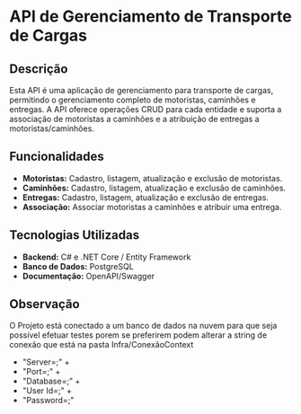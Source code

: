 ﻿# API de Gerenciamento de Transporte de Cargas

## Descrição

Esta API é uma aplicação de gerenciamento para transporte de cargas, permitindo o gerenciamento completo de motoristas, caminhões e entregas. A API oferece operações CRUD para cada entidade e suporta a associação de motoristas a caminhões e a atribuição de entregas a motoristas/caminhões.

## Funcionalidades

- **Motoristas:** Cadastro, listagem, atualização e exclusão de motoristas.
- **Caminhões:** Cadastro, listagem, atualização e exclusão de caminhões.
- **Entregas:** Cadastro, listagem, atualização e exclusão de entregas.
- **Associação:** Associar motoristas a caminhões e atribuir uma entrega.

## Tecnologias Utilizadas

- **Backend:** C# e .NET Core / Entity Framework
- **Banco de Dados:** PostgreSQL
- **Documentação:** OpenAPI/Swagger

## Observação
O Projeto está conectado a um banco de dados na nuvem para que seja possível efetuar testes porem se preferirem podem alterar a string de conexão que está na pasta Infra/ConexãoContext
- "Server=;" +
- "Port=;" +
- "Database=;" +
- "User Id=;" +
- "Password=;"




